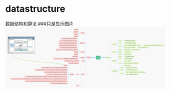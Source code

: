 # datastructure
数据结构和算法
###只是显示图片
 ![SLA](https://github.com/tangmingzhi/datastructure/blob/master/image/SLA.png)
